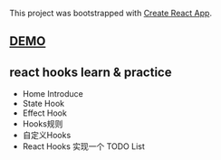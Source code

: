 This project was bootstrapped with [Create React App](https://github.com/facebook/create-react-app).

## [DEMO](https://topppy.github.io/react-hook-tutorial/)

## react hooks learn & practice

- Home Introduce
- State Hook
- Effect Hook
- Hooks规则
- 自定义Hooks
- React Hooks 实现一个 TODO List
